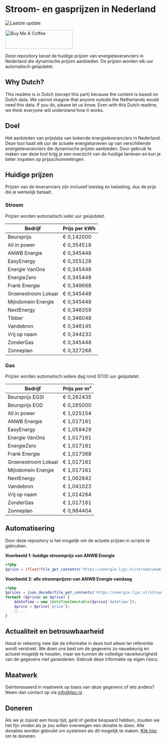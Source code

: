 # Stroom- en gasprijzen in Nederland

![Laatste update](https://img.shields.io/badge/laatste%20update-2023--05--24%2020%3A00%20CET-brightgreen)

<a href="https://www.buymeacoffee.com/Lars-" target="_blank"><img src="https://cdn.buymeacoffee.com/buttons/v2/default-orange.png" alt="Buy Me A Coffee" height="60" style="height: 60px !important;width: 217px !important;" ></a>

Deze repository bevat de huidige prijzen van energieleveranciers in Nederland die dynamische prijzen aanbieden. De prijzen worden elk uur automatisch geüpdatet.

## Why Dutch?

This readme is in Dutch (except this part) because the content is based on Dutch data. We cannot imagine that anyone outside the Netherlands would need this data. If you do, please let us know. Even with this Dutch readme, we think
everyone will understand how it works.

## Doel

Het aanbieden van prijsdata van bekende energieleveranciers in Nederland. Deze tool haalt elk uur de actuele energietarieven op van verschillende energieleveranciers die dynamische prijzen aanbieden. Door gebruik te maken van deze tool
krijg je een overzicht van de huidige tarieven en kun je beter inspelen op prijsschommelingen.

## Huidige prijzen

Prijzen van de leveranciers zijn inclusief toeslag en belasting, dus de prijs die je werkelijk betaalt.

### Stroom

Prijzen worden automatisch ieder uur geüpdatet.

 Bedrijf | Prijs per kWh 
---------|---------------
Beursprijs | € 0,142000
All in power | € 0,354518
ANWB Energie | € 0,345448
EasyEnergy | € 0,355128
Energie VanOns | € 0,345448
EnergieZero | € 0,345448
Frank Energie | € 0,349668
Groenestroom Lokaal | € 0,345448
Mijndomein Energie | € 0,345448
NextEnergy | € 0,346359
Tibber | € 0,346048
Vandebron | € 0,346145
Vrij op naam | € 0,344233
ZonderGas | € 0,345448
Zonneplan | € 0,327268


### Gas

Prijzen worden automatisch iedere dag rond 07.00 uur geüpdatet.

 Bedrijf | Prijs per m³ 
---------|--------------
Beursprijs EGSI | € 0,282435
Beursprijs EOD | € 0,285000
All in power | € 1,025154
ANWB Energie | € 1,017161
EasyEnergy | € 1,058429
Energie VanOns | € 1,017161
EnergieZero | € 1,017161
Frank Energie | € 1,017368
Groenestroom Lokaal | € 1,017161
Mijndomein Energie | € 1,017161
NextEnergy | € 1,062842
Vandebron | € 1,041023
Vrij op naam | € 1,014264
ZonderGas | € 1,017161
Zonneplan | € 0,984404


## Automatisering

Door deze repository is het mogelijk om de actuele prijzen in scripts te gebruiken.

**Voorbeeld 1: huidige stroomprijs van ANWB Energie**

```php
<?php
$price = (float)file_get_contents('https://energie.ljpc.nl/stroom/anwb-energie-nu.txt');

```

**Voorbeeld 2: alle stroomprijzen van ANWB Energie vandaag**

```php
<?php
$prices = json_decode(file_get_contents('https://energie.ljpc.nl/stroom/all-in-power-vandaag.json'),true);
foreach ($prices as $price) {
    $dateTime = new \DateTimeImmutable($price['datetime']);
    $price = $price['price'];
    // ...
}
```

## Actualiteit en betrouwbaarheid

Houd er rekening mee dat de informatie in deze tool alleen ter referentie wordt verstrekt. We doen ons best om de gegevens zo nauwkeurig en actueel mogelijk te houden, maar we kunnen de volledige nauwkeurigheid van de gegevens niet
garanderen. Gebruik deze informatie op eigen risico.

## Maatwerk

Geïnteresseerd in maatwerk op basis van deze gegevens of iets anders? Neem dan contact op
via [info@ljpc.nl](mailto:info@ljpc.nl?subject=Energie%20prijzen).

## Doneren

Als we je zojuist een hoop tijd, geld of gedoe bespaard hebben, zouden we het fijn vinden als je zou willen overwegen een
donatie te doen. Alle donaties worden gebruikt om systemen als dit mogelijk te
maken. [Klik hier](https://www.buymeacoffee.com/Lars-) om te doneren.
